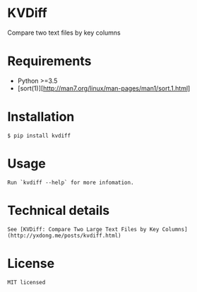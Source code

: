 # KVDiff

Compare two text files by key columns

# Requirements

+ Python >=3.5
+ [sort(1)][http://man7.org/linux/man-pages/man1/sort.1.html]

# Installation

	$ pip install kvdiff

# Usage

	Run `kvdiff --help` for more infomation.

# Technical details

	See [KVDiff: Compare Two Large Text Files by Key Columns](http://yxdong.me/posts/kvdiff.html)

# License

	MIT licensed
